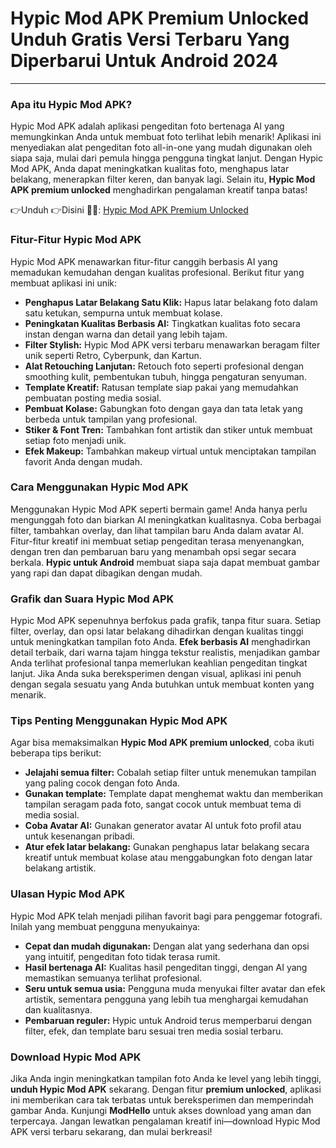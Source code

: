 # Hypic Mod APK Premium Unlocked Unduh Gratis Versi Terbaru Yang Diperbarui Untuk Android 2024

---

### Apa itu Hypic Mod APK?
Hypic Mod APK adalah aplikasi pengeditan foto bertenaga AI yang memungkinkan Anda untuk membuat foto terlihat lebih menarik! Aplikasi ini menyediakan alat pengeditan foto all-in-one yang mudah digunakan oleh siapa saja, mulai dari pemula hingga pengguna tingkat lanjut. Dengan Hypic Mod APK, Anda dapat meningkatkan kualitas foto, menghapus latar belakang, menerapkan filter keren, dan banyak lagi. Selain itu, **Hypic Mod APK premium unlocked** menghadirkan pengalaman kreatif tanpa batas!


👉Unduh 👉Disini 📸📸: [Hypic Mod APK Premium Unlocked](https://modhello.com/hypic/)

### Fitur-Fitur Hypic Mod APK
Hypic Mod APK menawarkan fitur-fitur canggih berbasis AI yang memadukan kemudahan dengan kualitas profesional. Berikut fitur yang membuat aplikasi ini unik:

- **Penghapus Latar Belakang Satu Klik:** Hapus latar belakang foto dalam satu ketukan, sempurna untuk membuat kolase.
- **Peningkatan Kualitas Berbasis AI:** Tingkatkan kualitas foto secara instan dengan warna dan detail yang lebih tajam.
- **Filter Stylish:** Hypic Mod APK versi terbaru menawarkan beragam filter unik seperti Retro, Cyberpunk, dan Kartun.
- **Alat Retouching Lanjutan:** Retouch foto seperti profesional dengan smoothing kulit, pembentukan tubuh, hingga pengaturan senyuman.
- **Template Kreatif:** Ratusan template siap pakai yang memudahkan pembuatan posting media sosial.
- **Pembuat Kolase:** Gabungkan foto dengan gaya dan tata letak yang berbeda untuk tampilan yang profesional.
- **Stiker & Font Tren:** Tambahkan font artistik dan stiker untuk membuat setiap foto menjadi unik.
- **Efek Makeup:** Tambahkan makeup virtual untuk menciptakan tampilan favorit Anda dengan mudah.

### Cara Menggunakan Hypic Mod APK
Menggunakan Hypic Mod APK seperti bermain game! Anda hanya perlu mengunggah foto dan biarkan AI meningkatkan kualitasnya. Coba berbagai filter, tambahkan overlay, dan lihat tampilan baru Anda dalam avatar AI. Fitur-fitur kreatif ini membuat setiap pengeditan terasa menyenangkan, dengan tren dan pembaruan baru yang menambah opsi segar secara berkala. **Hypic untuk Android** membuat siapa saja dapat membuat gambar yang rapi dan dapat dibagikan dengan mudah.

### Grafik dan Suara Hypic Mod APK
Hypic Mod APK sepenuhnya berfokus pada grafik, tanpa fitur suara. Setiap filter, overlay, dan opsi latar belakang dihadirkan dengan kualitas tinggi untuk meningkatkan tampilan foto Anda. **Efek berbasis AI** menghadirkan detail terbaik, dari warna tajam hingga tekstur realistis, menjadikan gambar Anda terlihat profesional tanpa memerlukan keahlian pengeditan tingkat lanjut. Jika Anda suka bereksperimen dengan visual, aplikasi ini penuh dengan segala sesuatu yang Anda butuhkan untuk membuat konten yang menarik.

### Tips Penting Menggunakan Hypic Mod APK
Agar bisa memaksimalkan **Hypic Mod APK premium unlocked**, coba ikuti beberapa tips berikut:

- **Jelajahi semua filter:** Cobalah setiap filter untuk menemukan tampilan yang paling cocok dengan foto Anda.
- **Gunakan template:** Template dapat menghemat waktu dan memberikan tampilan seragam pada foto, sangat cocok untuk membuat tema di media sosial.
- **Coba Avatar AI:** Gunakan generator avatar AI untuk foto profil atau untuk kesenangan pribadi.
- **Atur efek latar belakang:** Gunakan penghapus latar belakang secara kreatif untuk membuat kolase atau menggabungkan foto dengan latar belakang artistik.

### Ulasan Hypic Mod APK
Hypic Mod APK telah menjadi pilihan favorit bagi para penggemar fotografi. Inilah yang membuat pengguna menyukainya:

- **Cepat dan mudah digunakan:** Dengan alat yang sederhana dan opsi yang intuitif, pengeditan foto tidak terasa rumit.
- **Hasil bertenaga AI:** Kualitas hasil pengeditan tinggi, dengan AI yang memastikan semuanya terlihat profesional.
- **Seru untuk semua usia:** Pengguna muda menyukai filter avatar dan efek artistik, sementara pengguna yang lebih tua menghargai kemudahan dan kualitasnya.
- **Pembaruan reguler:** Hypic untuk Android terus memperbarui dengan filter, efek, dan template baru sesuai tren media sosial terbaru.

### Download Hypic Mod APK
Jika Anda ingin meningkatkan tampilan foto Anda ke level yang lebih tinggi, **unduh Hypic Mod APK** sekarang. Dengan fitur **premium unlocked**, aplikasi ini memberikan cara tak terbatas untuk bereksperimen dan memperindah gambar Anda. Kunjungi **ModHello** untuk akses download yang aman dan terpercaya. Jangan lewatkan pengalaman kreatif ini—download Hypic Mod APK versi terbaru sekarang, dan mulai berkreasi!
